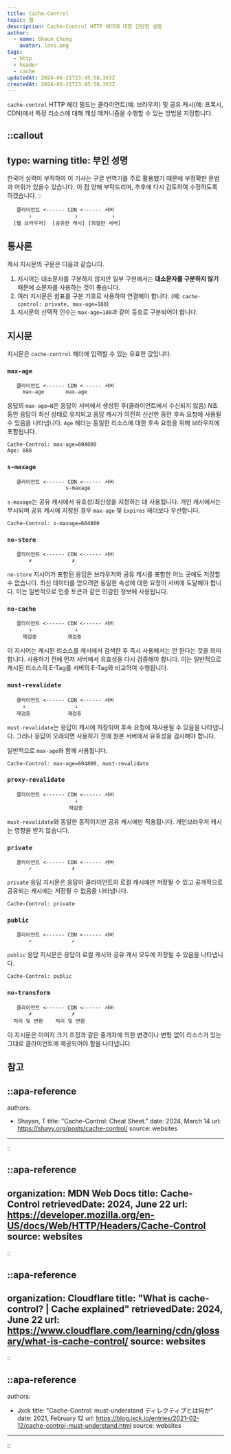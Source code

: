 ```yaml
---
title: Cache-Control
topic: 웹
description: Cache-Control HTTP 헤더에 대한 간단한 설명
author:
  - name: Shaun Chong
    avatar: levi.png
tags:
  - http
  - header
  - cache
updatedAt: 2024-06-21T23:45:58.363Z
createdAt: 2024-06-21T23:45:58.363Z
---
```


`cache-control` HTTP 헤더 필드는 클라이언트(예: 브라우저) 및 공유 캐시(예: 프록시, CDN)에서 특정 리소스에 대해 캐싱 메커니즘을 수행할 수 있는 방법을 지정합니다.

<!--more-->

<!-- prettier-ignore-start -->
::callout
---
type: warning
title: 부인 성명
---
한국어 실력이 부적하여 이 기사는 구글 번역기를 주로 활용했기 때문에 부정확한 문법과 어휘가 있을수 있습니다. 이 점 양해 부탁드리며, 추후에 다시 검토하여 수정하도록 하겠습니다.
::
<!-- prettier-ignore-end -->

```
   클라이언트 <------ CDN <------ 서버
       ↓              ↓           ↓
  [웹 브라우저]  [공유한 캐시] [최철한 서버]
```

## 통사론

캐시 지시문의 구문은 다음과 같습니다.

1. 지시어는 대소문자를 구분하지 않지만 일부 구현에서는 **대소문자를 구분하지 않기** 때문에 소문자를 사용하는 것이 좋습니다.
2. 여러 지시문은 쉼표를 구분 기호로 사용하여 연결해야 합니다. (예: `cache-control: private, max-age=180`)
3. 지시문의 선택적 인수는 `max-age=180`과 같이 등호로 구분되어야 합니다.

## 지시문

지시문은 `cache-control` 헤더에 입력할 수 있는 유효한 값입니다.

### `max-age`

```
   클라이언트 <------ CDN <------ 서버
     max-age       max-age
```

응답의 `max-age=N`은 응답이 서버에서 생성된 후(클라이언트에서 수신되지 않음) $N$초 동안 응답이 최신 상태로 유지되고 응답 캐시가 여전히 신선한 동안 후속 요청에 사용될 수 있음을 나타냅니다. `Age` 헤더는 동일한 리소스에 대한 후속 요청을 위해 브라우저에 포함됩니다.

```
Cache-Control: max-age=604800
Age: 888
```

### `s-maxage`

```
   클라이언트 <------ CDN <------ 서버
                   s-maxage
```

`s-maxage`는 공유 캐시에서 유효성/최신성을 지정하는 데 사용됩니다. 개인 캐시에서는 무시되며 공유 캐시에 지정된 경우 `max-age` 및 `Expires` 헤더보다 우선합니다.

```
Cache-Control: s-maxage=604800
```

### `no-store`

```
   클라이언트 <------ CDN <------ 서버
       ✗             ✗
```

`no-store` 지시어가 포함된 응답은 브라우저와 공유 캐시를 포함한 어느 곳에도 저장할 수 없습니다. 최신 데이터를 얻으려면 동일한 속성에 대한 요청이 서버에 도달해야 합니다. 이는 일반적으로 인증 토큰과 같은 민감한 정보에 사용됩니다.

### `no-cache`

```
   클라이언트 <------ CDN <------ 서버
       ↓              ↓
     재검증          재검증
```

이 지시어는 캐시된 리소스를 캐시에서 검색한 후 즉시 사용해서는 안 된다는 것을 의미합니다. 사용하기 전에 먼저 서버에서 유효성을 다시 검증해야 합니다. 이는 일반적으로 캐시된 리소스의 E-Tag를 서버의 E-Tag와 비교하여 수행됩니다.

### `must-revalidate`

```
   클라이언트 <------ CDN <------ 서버
     ↓                ↓
   재검증            재검증
```

`must-revalidate`는 응답이 캐시에 저장되어 후속 요청에 재사용될 수 있음을 나타냅니다. 그러나 응답이 오래되면 사용하기 전에 원본 서버에서 유효성을 검사해야 합니다.

일반적으로 `max-age`와 함께 사용됩니다.

```
Cache-Control: max-age=604800, must-revalidate
```

### `proxy-revalidate`

```
   클라이언트 <------ CDN <------ 서버
                      ↓
                    재검증
```

`must-revalidate`와 동일한 동작이지만 공유 캐시에만 적용됩니다. 개인브라우저 캐시는 영향을 받지 않습니다.

### `private`

```
   클라이언트 <------ CDN <------ 서버
       ✓             ✗
```

`private` 응답 지시문은 응답이 클라이언트의 로컬 캐시에만 저장될 수 있고 공개적으로 공유되는 캐시에는 저장될 수 없음을 나타냅니다.

```
Cache-Control: private
```

### `public`

```
   클라이언트 <------ CDN <------ 서버
       ✓             ✓
```

`public` 응답 지시문은 응답이 로컬 캐시와 공유 캐시 모두에 저장될 수 있음을 나타냅니다.

```
Cache-Control: public
```

### `no-transform`

```
   클라이언트 <------ CDN <------ 서버
       ✗             ✗
  처리 및 변환    처리 및 변환
```

이 지시문은 이미지 크기 조정과 같은 중개자에 의한 변경이나 변형 없이 리소스가 있는 그대로 클라이언트에 제공되어야 함을 나타냅니다.

## 참고

<!-- prettier-ignore-start -->
::apa-reference
---
authors:
 - Shayan, T
title: "Cache-Control: Cheat Sheet."
date: 2024, March 14
url: https://shayy.org/posts/cache-control/
source: websites
---
::

::apa-reference
---
organization: MDN Web Docs
title: Cache-Control
retrievedDate: 2024, June 22
url: https://developer.mozilla.org/en-US/docs/Web/HTTP/Headers/Cache-Control
source: websites
---
::

::apa-reference
---
organization: Cloudflare
title: "What is cache-control? | Cache explained"
retrievedDate: 2024, June 22
url: https://www.cloudflare.com/learning/cdn/glossary/what-is-cache-control/
source: websites
---
::

::apa-reference
---
authors:
 - Jxck
title: "Cache-Control: must-understand ディレクティブとは何か"
date: 2021, February 12
url: https://blog.jxck.io/entries/2021-02-12/cache-control-must-understand.html
source: websites
---
::
<!-- prettier-ignore-end -->
